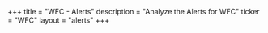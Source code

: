+++
title = "WFC - Alerts"
description = "Analyze the Alerts for WFC"
ticker = "WFC"
layout = "alerts"
+++

